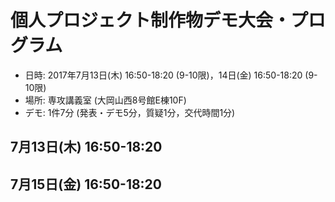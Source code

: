個人プロジェクト制作物デモ大会・プログラム
========

* 日時: 2017年7月13日(木) 16:50-18:20 (9-10限)，14日(金) 16:50-18:20 (9-10限)
* 場所: 専攻講義室 (大岡山西8号館E棟10F)
* デモ: 1件7分 (発表・デモ5分，質疑1分，交代時間1分)

## 7月13日(木) 16:50-18:20

## 7月15日(金) 16:50-18:20
